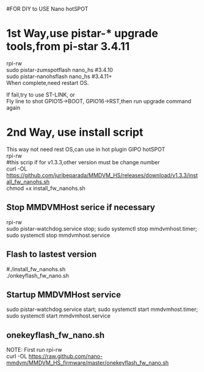 #FOR DIY to USE Nano hotSPOT

# 1st Way,use pistar-* upgrade tools,from pi-star 3.4.11
rpi-rw   
sudo pistar-zumspotflash nano_hs #3.4.10  
sudo pistar-nanohsflash nano_hs #3.4.11+  
When complete,need restart OS.  
 
If fail,try to use ST-LINK, or   
Fly line to shot GPIO15->BOOT, GPIO16->RST,then run upgrade command again   
 
# 2nd Way, use install script
This way not need rest OS,can use in hot plugin GIPO hotSPOT  
rpi-rw  
#this scrip if for v1.3.3,other version must be change number  
curl -OL https://github.com/juribeparada/MMDVM_HS/releases/download/v1.3.3/install_fw_nanohs.sh  
chmod +x install_fw_nanohs.sh  

## Stop MMDVMHost serice if necessary
rpi-rw    
sudo pistar-watchdog.service stop; sudo systemctl stop mmdvmhost.timer; sudo systemctl stop mmdvmhost.service  

## Flash to lastest version   
#./install_fw_nanohs.sh   
./onkeyflash_fw_nano.sh  

## Startup MMDVMHost service   
sudo pistar-watchdog.service start; sudo systemctl start mmdvmhost.timer; sudo systemctl start mmdvmhost.service    


## onekeyflash_fw_nano.sh  
NOTE: First run rpi-rw   
curl -OL https://raw.github.com/nano-mmdvm/MMDVM_HS_firmware/master/onekeyflash_fw_nano.sh  

 